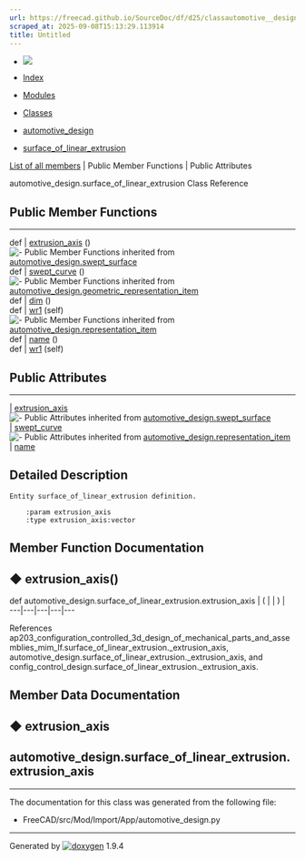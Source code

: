 ```yaml
---
url: https://freecad.github.io/SourceDoc/df/d25/classautomotive__design_1_1surface__of__linear__extrusion.html
scraped_at: 2025-09-08T15:13:29.113914
title: Untitled
---
```


  * [ ![](https://www.freecad.org/svg/logo-freecad.svg) ](https://freecadweb.org "FreeCAD")
  * [Index](../../index.html "Index")
  * [Modules](../../modules.html "Modules list")
  * [Classes](../../annotated.html "Annotated list")

  * [automotive_design](../../d4/ddf/namespaceautomotive__design.html)
  * [surface_of_linear_extrusion](../../df/d25/classautomotive__design_1_1surface__of__linear__extrusion.html)

[List of all members](../../d1/d1e/classautomotive__design_1_1surface__of__linear__extrusion-members.html) | Public Member Functions | Public Attributes

automotive_design.surface_of_linear_extrusion Class Reference

##  Public Member Functions  
  
---  
def | [extrusion_axis](../../df/d25/classautomotive__design_1_1surface__of__linear__extrusion.html#a9f658a4dbcbc9a11d84819f83e1dc6e4) ()  
![-](../../closed.png) Public Member Functions inherited from
[automotive_design.swept_surface](../../d7/dd6/classautomotive__design_1_1swept__surface.html)  
def | [swept_curve](../../d7/dd6/classautomotive__design_1_1swept__surface.html#a992e26ca09101f97ff3015fb40481017) ()  
![-](../../closed.png) Public Member Functions inherited from
[automotive_design.geometric_representation_item](../../de/d5e/classautomotive__design_1_1geometric__representation__item.html)  
def | [dim](../../de/d5e/classautomotive__design_1_1geometric__representation__item.html#aef245618450610e88788dcaea46ad742) ()  
def | [wr1](../../de/d5e/classautomotive__design_1_1geometric__representation__item.html#a9677d2be5fc5c7c8ccb6819380198bbc) (self)  
![-](../../closed.png) Public Member Functions inherited from
[automotive_design.representation_item](../../d3/d20/classautomotive__design_1_1representation__item.html)  
def | [name](../../d3/d20/classautomotive__design_1_1representation__item.html#a33b5812d92aa0d107b4fd4274c17b9d9) ()  
def | [wr1](../../d3/d20/classautomotive__design_1_1representation__item.html#af350c19fc5e5763d4991494a99d979ed) (self)  
  
##  Public Attributes  
  
---  
|
[extrusion_axis](../../df/d25/classautomotive__design_1_1surface__of__linear__extrusion.html#a7170aba545e1ca38e28563d1e8169ea9)  
![-](../../closed.png) Public Attributes inherited from
[automotive_design.swept_surface](../../d7/dd6/classautomotive__design_1_1swept__surface.html)  
|
[swept_curve](../../d7/dd6/classautomotive__design_1_1swept__surface.html#a0f7c575efa95ce9c43baa65024d7160f)  
![-](../../closed.png) Public Attributes inherited from
[automotive_design.representation_item](../../d3/d20/classautomotive__design_1_1representation__item.html)  
|
[name](../../d3/d20/classautomotive__design_1_1representation__item.html#a3d48fe912053adaf5f187b606fa81c87)  
  
## Detailed Description

    
    
    Entity surface_of_linear_extrusion definition.
    
        :param extrusion_axis
        :type extrusion_axis:vector

## Member Function Documentation

## ◆ extrusion_axis()

def automotive_design.surface_of_linear_extrusion.extrusion_axis  | ( | | ) |   
---|---|---|---|---  
  
References
ap203_configuration_controlled_3d_design_of_mechanical_parts_and_assemblies_mim_lf.surface_of_linear_extrusion._extrusion_axis,
automotive_design.surface_of_linear_extrusion._extrusion_axis, and
config_control_design.surface_of_linear_extrusion._extrusion_axis.

## Member Data Documentation

## ◆ extrusion_axis

automotive_design.surface_of_linear_extrusion.extrusion_axis  
---  
  
* * *

The documentation for this class was generated from the following file:

  * FreeCAD/src/Mod/Import/App/automotive_design.py

* * *

Generated by
[![doxygen](../../doxygen.svg)](https://www.doxygen.org/index.html) 1.9.4

